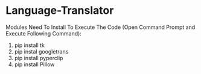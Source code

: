 # Language-Translator

Modules Need To Install To Execute The Code (Open Command Prompt and Execute Following Command):

1. pip install tk
2. pip instal googletrans
3. pip install pyperclip
4. pip install Pillow
